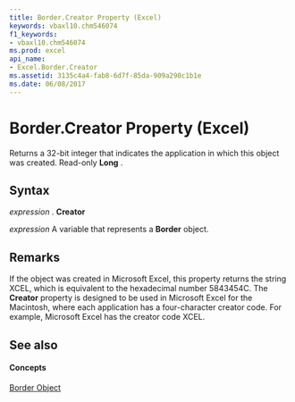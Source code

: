 ```yaml
---
title: Border.Creator Property (Excel)
keywords: vbaxl10.chm546074
f1_keywords:
- vbaxl10.chm546074
ms.prod: excel
api_name:
- Excel.Border.Creator
ms.assetid: 3135c4a4-fab8-6d7f-85da-909a290c1b1e
ms.date: 06/08/2017
---
```



# Border.Creator Property (Excel)

Returns a 32-bit integer that indicates the application in which this object was created. Read-only  **Long** .


## Syntax

 _expression_ . **Creator**

 _expression_ A variable that represents a **Border** object.


## Remarks

If the object was created in Microsoft Excel, this property returns the string XCEL, which is equivalent to the hexadecimal number 5843454C. The  **Creator** property is designed to be used in Microsoft Excel for the Macintosh, where each application has a four-character creator code. For example, Microsoft Excel has the creator code XCEL.


## See also


#### Concepts


[Border Object](Excel.Border(objec).md)


